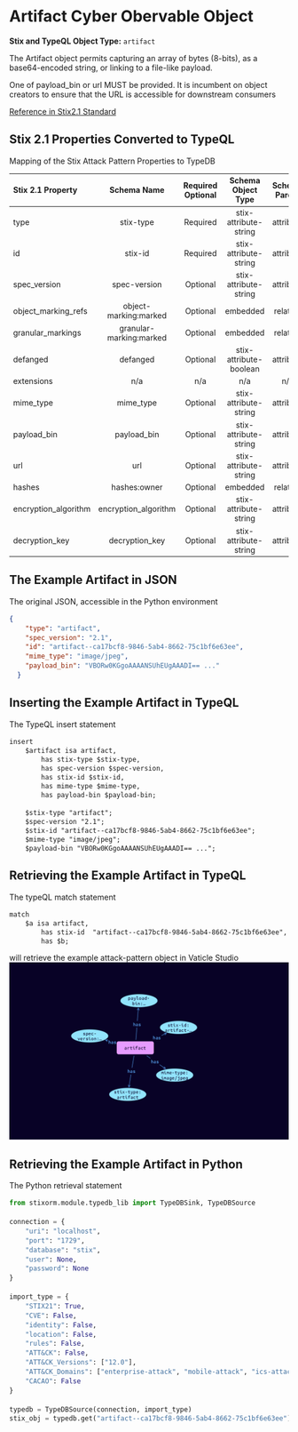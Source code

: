 # Artifact Cyber Obervable Object

**Stix and TypeQL Object Type:**  `artifact`

The Artifact object permits capturing an array of bytes (8-bits), as a base64-encoded string, or linking to a file-like payload.

One of payload_bin or url MUST be provided. It is incumbent on object creators to ensure that the URL is accessible for downstream consumers

[Reference in Stix2.1 Standard](https://docs.oasis-open.org/cti/stix/v2.1/os/stix-v2.1-os.html#_4jegwl6ojbes)
## Stix 2.1 Properties Converted to TypeQL
Mapping of the Stix Attack Pattern Properties to TypeDB

|  Stix 2.1 Property    |           Schema Name             | Required  Optional  |      Schema Object Type | Schema Parent  |
|:--------------------|:--------------------------------:|:------------------:|:------------------------:|:-------------:|
|  type                 |            stix-type              |      Required       |  stix-attribute-string    |   attribute    |
|  id                   |             stix-id               |      Required       |  stix-attribute-string    |   attribute    |
|  spec_version         |           spec-version            |      Optional       |  stix-attribute-string    |   attribute    |
|  object_marking_refs  |      object-marking:marked        |      Optional       |   embedded     |relation |
|  granular_markings    |     granular-marking:marked       |      Optional       |   embedded     |relation |
| defanged |defanged |      Optional       |stix-attribute-boolean |   attribute    |
|  extensions           |               n/a                 |        n/a          |           n/a             |      n/a       |
| mime_type         |mime_type         |      Optional       |  stix-attribute-string    |   attribute    |
| payload_bin |payload_bin |      Optional       |  stix-attribute-string    |   attribute    |
| url |url |      Optional       |  stix-attribute-string    |   attribute    |
| hashes |hashes:owner |      Optional       |   embedded     |relation |
| encryption_algorithm |encryption_algorithm |      Optional       |  stix-attribute-string    |   attribute    |
| decryption_key |decryption_key |      Optional       |  stix-attribute-string    |   attribute    |

## The Example Artifact in JSON
The original JSON, accessible in the Python environment
```json
{
    "type": "artifact",  
    "spec_version": "2.1",  
    "id": "artifact--ca17bcf8-9846-5ab4-8662-75c1bf6e63ee",  
    "mime_type": "image/jpeg",  
    "payload_bin": "VBORw0KGgoAAAANSUhEUgAAADI== ..."  
  }
```


## Inserting the Example Artifact in TypeQL
The TypeQL insert statement
```typeql
insert 
    $artifact isa artifact,
        has stix-type $stix-type,
        has spec-version $spec-version,
        has stix-id $stix-id,
        has mime-type $mime-type,
        has payload-bin $payload-bin;
    
    $stix-type "artifact";
    $spec-version "2.1";
    $stix-id "artifact--ca17bcf8-9846-5ab4-8662-75c1bf6e63ee";
    $mime-type "image/jpeg";
    $payload-bin "VBORw0KGgoAAAANSUhEUgAAADI== ...";
```

## Retrieving the Example Artifact in TypeQL
The typeQL match statement

```typeql
match
    $a isa artifact,
        has stix-id  "artifact--ca17bcf8-9846-5ab4-8662-75c1bf6e63ee",
        has $b;
```


will retrieve the example attack-pattern object in Vaticle Studio
![Artifact Example](./img/artifact.png)

## Retrieving the Example Artifact  in Python
The Python retrieval statement

```python
from stixorm.module.typedb_lib import TypeDBSink, TypeDBSource

connection = {
    "uri": "localhost",
    "port": "1729",
    "database": "stix",
    "user": None,
    "password": None
}

import_type = {
    "STIX21": True,
    "CVE": False,
    "identity": False,
    "location": False,
    "rules": False,
    "ATT&CK": False,
    "ATT&CK_Versions": ["12.0"],
    "ATT&CK_Domains": ["enterprise-attack", "mobile-attack", "ics-attack"],
    "CACAO": False
}

typedb = TypeDBSource(connection, import_type)
stix_obj = typedb.get("artifact--ca17bcf8-9846-5ab4-8662-75c1bf6e63ee")
```


